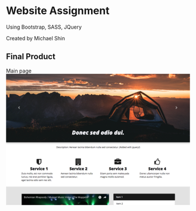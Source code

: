 # Website Assignment

Using Bootstrap, SASS, JQuery

Created by Michael Shin

## Final Product

Main page
!["Screenshot of main page"](https://github.com/shinmike/advisor-websites-assignment/blob/master/img/screenshot.png)
